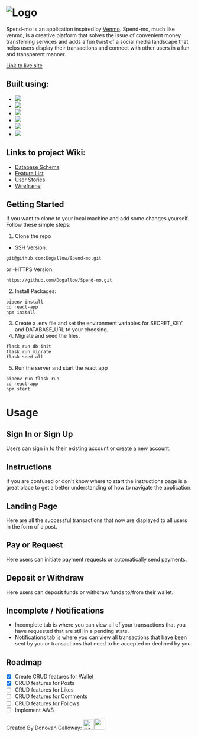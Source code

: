 
# <img src="https://user-images.githubusercontent.com/95613961/205343045-45c3649d-9142-4e0e-8670-0319946e1be2.png" alt="Logo" /> 

Spend-mo is an application inspired by [Venmo](https://venmo.com/). Spend-mo, much like venmo, is a creative platform that solves the issue of convenient money transferring services and adds a fun twist of a social media landscape that helps users display their transactions and connect with other users in a fun and transparent manner.


<a href="https://spend-mo.onrender.com/" target="_blank">Link to live site</a>


## Built using:

  * <img src="https://img.shields.io/badge/HTML5-E34F26?style=for-the-badge&logo=html5&logoColor=white" />
  * <img src="https://img.shields.io/badge/CSS3-1572B6?style=for-the-badge&logo=css3&logoColor=white" />
  * <img src="https://img.shields.io/badge/React-20232A?style=for-the-badge&logo=react&logoColor=61DAFB" />
  * <img src="https://img.shields.io/badge/Python-FFD43B?style=for-the-badge&logo=python&logoColor=blue" />
  * <img src="https://img.shields.io/badge/Flask-000000?style=for-the-badge&logo=flask&logoColor=white" />
  * <img src="https://img.shields.io/badge/PostgreSQL-316192?style=for-the-badge&logo=postgresql&logoColor=white" />

## Links to project Wiki:
 * [Database Schema](https://github.com/Dogallow/Spend-mo/wiki/Database-Schema)
 * [Feature List](https://github.com/Dogallow/Spend-mo/wiki/Feature-List)
 * [User Stories](https://github.com/Dogallow/Spend-mo/wiki/User-Story)
 * [Wireframe](https://github.com/Dogallow/Spend-mo/wiki/Wireframe)
 
 ## Getting Started
 
 If you want to clone to your local machine and add some changes yourself. Follow these simple steps:

1. Clone the repo
 - SSH Version:
 ``` 
 git@github.com:Dogallow/Spend-mo.git
 ```
 or
 -HTTPS Version:
 ```
 https://github.com/Dogallow/Spend-mo.git
 ```
 2. Install Packages:
 ```
 pipenv install
cd react-app
npm install
 ```
 3. Create a .env file and set the environment variables for SECRET_KEY and DATABASE_URL to your choosing.
 4. Migrate and seed the files.
 ```
 flask run db init
flask run migrate
flask seed all
 ```
 5. Run the server and start the react app
 ```
 pipenv run flask run
cd react-app
npm start
 ```
 
 # Usage
 
 ## Sign In or Sign Up
 Users can sign in to their existing account or create a new account. 
 
 ## Instructions
 If you are confused or don't know where to start the instructions page is a great place to get a better understanding of how to navigate the application.
 
 ## Landing Page
 Here are all the successful transactions that now are displayed to all users in the form of a post.
 
 ## Pay or Request
 Here users can initiate payment requests or automatically send payments.
 
 ## Deposit or Withdraw
 Here users can deposit funds or withdraw funds to/from their wallet.
 
 ## Incomplete / Notifications
  * Incomplete tab is where you can view all of your transactions that you have requested that are still in a pending state.
  * Notifications tab is where you can view all transactions that have been sent by you or transactions that need to be accepted or declined by you.

## Roadmap

- [x] Create CRUD features for Wallet
- [x] CRUD features for Posts
- [ ] CRUD features for Likes
- [ ] CRUD features for Comments
- [ ] CRUD features for Follows
- [ ] Implement AWS

Created By Donovan Galloway: [<img color="white" src='https://user-images.githubusercontent.com/95613961/205353832-83632c8d-1016-4263-ac50-16436e246fd8.svg' target='_blank' alt='Github Logo' width=30px height=27px />](https://github.com/Dogallow)[<img src='https://user-images.githubusercontent.com/95613961/205356256-82238182-71a7-4726-b470-52df7a52c87b.svg' target='_blank' alt='' width=30px height=30px/>](https://www.linkedin.com/in/donovan-galloway-927190233/)


